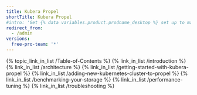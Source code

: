 ```yaml
---
title: Kubera Propel
shortTitle: Kubera Propel
#intro: 'Get {% data variables.product.prodname_desktop %} set up to manage your project work. Authenticate to {% data variables.product.prodname_dotcom_the_website %} or {% data variables.product.prodname_enterprise %}, keep the app up-to-date, and review your preferred settings.'
redirect_from:
  - /admin
versions:
  free-pro-team: '*'
---
```



{% topic_link_in_list /Table-of-Contents %}
    {% link_in_list /introduction %}
    {% link_in_list /architecture %}
    {% link_in_list /getting-started-with-kubera-propel %}
    {% link_in_list /adding-new-kubernetes-cluster-to-propel %}
    {% link_in_list /benchmarking-your-storage %}
    {% link_in_list /performance-tuning %}
    {% link_in_list /troubleshooting %}
